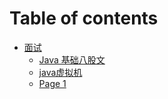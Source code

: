 # Table of contents

* [面试](README.md)
  * [Java 基础八股文](review/base-questions.md)
  * [java虚拟机](review/jvm-questions.md)
  * [Page 1](review/page-1.md)

